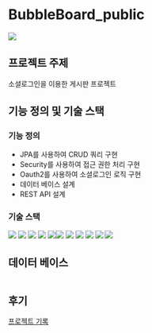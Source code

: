 # BubbleBoard_public
<p>
  <img src="https://github.com/mengo0ong/BubbleBoard_public/assets/153881177/356efeb1-c2d6-4b3f-9a40-b55b949aab28">
</p>

## 프로젝트 주제
<p>소셜로그인을 이용한 게시판 프로젝트</p>

## 기능 정의 및 기술 스택
### 기능 정의
* JPA를 사용하여 CRUD 쿼리 구현
* Security를 사용하여 접근 권한 처리 구현
* Oauth2를 사용하여 소셜로그인 로직 구현
* 데이터 베이스 설계
* REST API 설계
### 기술 스택
<img src="https://img.shields.io/badge/html5-E34F26?style=for-the-badge&logo=html5&logoColor=white"/> <img src="https://img.shields.io/badge/css-1572B6?style=for-the-badge&logo=css3&logoColor=white"/>
<img src="https://img.shields.io/badge/Java-FF9A00?style=for-the-badge&logo=Java"> <img src="https://img.shields.io/badge/javascript-F7DF1E?style=for-the-badge&logo=javascript&logoColor=black"/>
<img src="https://img.shields.io/badge/Spring-6DB33F?style=for-the-badge&logo=Spring&logoColor=green"><img src="https://img.shields.io/badge/Spring Boot-6DB33F?style=for-the-badge&logo=Spring Boot&logoColor=yellow">
<img src="https://img.shields.io/badge/Oracle-F80000?style=for-the-badge&logo=Oracle&logoColor=Red"> <img src="https://img.shields.io/badge/jquery-0769AD?style=for-the-badge&logo=jquery&logoColor=white">
<img src="https://img.shields.io/badge/eclipseide-2C2255?style=for-the-badge&logo=eclipseide&logoColor=white"> <img src="https://img.shields.io/badge/thymeleaf-005F0F?style=for-the-badge&logo=thymeleaf&logoColor=white">
<img src="https://img.shields.io/badge/github-181717?style=for-the-badge&logo=github&logoColor=white">

## 데이터 베이스
<p>
  <img src="">
</p>

## 후기
<a href="https://www.notion.so/86be64f7698b42068c9e785a01924cc4">프로젝트 기록</a>
